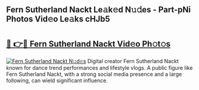 ## Fern Sutherland Nackt Le𝚊k𝚎d N𝚞𝚍es - Part-pNi Photos Vid𝚎o Le𝚊ks cHJb5

# <h2><a href="http://fb3gt8g.evod.top/?m=Fern+Sutherland+Nackt">🔗 👉🔴 Fern Sutherland Nackt Vid𝚎o Ph𝚘t𝚘s</a></h2>

[![Fern Sutherland Nackt N𝚞d𝚎s](https://i.imgur.com/8V9OHl7.gif)](http://fb3gt8g.evod.top/?m=Fern+Sutherland+Nackt)
Digital creator Fern Sutherland Nackt known for dance trend performances and lifestyle vlogs. A public figure like Fern Sutherland Nackt, with a strong social media presence and a large following, can wield significant influence. 
